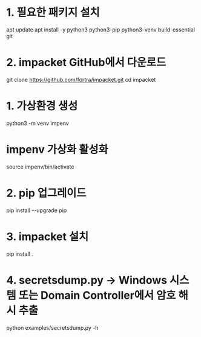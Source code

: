 # 1. 필요한 패키지 설치

apt update
apt install -y python3 python3-pip python3-venv build-essential git

# 2. impacket GitHub에서 다운로드

git clone https://github.com/fortra/impacket.git
cd impacket

# 1. 가상환경 생성

python3 -m venv impenv

# impenv 가상화 활성화

source impenv/bin/activate

# 2. pip 업그레이드

pip install --upgrade pip

# 3. impacket 설치

pip install .

# 4. secretsdump.py -> Windows 시스템 또는 Domain Controller에서 암호 해시 추출

python examples/secretsdump.py -h
